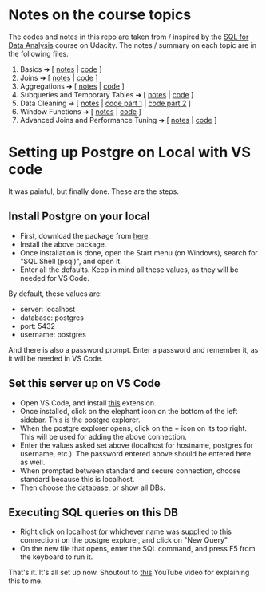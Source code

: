 # Notes on the course topics

The codes and notes in this repo are taken from / inspired by the [SQL for Data Analysis](https://www.udacity.com/course/sql-for-data-analysis--ud198) course on Udacity. The notes / summary on each topic are in the following files.

1. Basics ➔ [ [notes](./1-basics-summary.md) | [code](/1-basics-practise.pgsql) ]
2. Joins ➔ [ [notes](./2-joins-summary.md) | [code](./2-joins-practise.pgsql) ]
2. Aggregations ➔ [ [notes](./3-aggregations-notes.md) | [code](./) ]
2. Subqueries and Temporary Tables ➔ [ [notes](./4-subqueries-and-temporary-tables-summary.md) | [code](./4-subqueries-and-temporary-tables-summary.md) ]
2. Data Cleaning ➔ [ [notes](./5-data-cleaning-notes.md) | [code part 1](./5-data-cleaning-1.pgsql) | [code part 2](./5-data-cleaning-2.pgsql) ]
2. Window Functions ➔ [ [notes](./6-sql-window-functions-notes.md) | [code](./6-sql-window-functions.pgsql) ]
2. Advanced Joins and Performance Tuning ➔ [ [notes](./7-sql-advanced-joined-performace-tuning-notes.md) | [code](./7-sql-advanced-joined-performace-tuning.pgsql) ]



# Setting up Postgre on Local with VS code

It was painful, but finally done. These are the steps.

## Install Postgre on your local

- First, download the package from [here](https://www.enterprisedb.com/downloads/postgres-postgresql-downloads).
- Install the above package.
- Once installation is done, open the Start menu (on Windows), search for "SQL Shell (psql)", and open it.
- Enter all the defaults. Keep in mind all these values, as they will be needed for VS Code.

By default, these values are:
- server: localhost
- database: postgres
- port: 5432
- username: postgres

And there is also a password prompt. Enter a password and remember it, as it will be needed in VS Code.

## Set this server up on VS Code

- Open VS Code, and install [this](https://marketplace.visualstudio.com/items?itemName=ckolkman.vscode-postgres) extension.
- Once installed, click on the elephant icon on the bottom of the left sidebar. This is the postgre explorer.
- When the postgre explorer opens, click on the + icon on its top right. This will be used for adding the above connection.
- Enter the values asked set above (localhost for hostname, postgres for username, etc.). The password entered above should be entered here as well.
- When prompted between standard and secure connection, choose standard because this is localhost.
- Then choose the database, or show all DBs.

## Executing SQL queries on this DB
- Right click on localhost (or whichever name was supplied to this connection) on the postgre explorer, and click on "New Query".
- On the new file that opens, enter the SQL command, and press F5 from the keyboard to run it.

That's it. It's all set up now. Shoutout to [this](https://www.youtube.com/watch?v=ezjoDYs72GA) YouTube video for explaining this to me.
